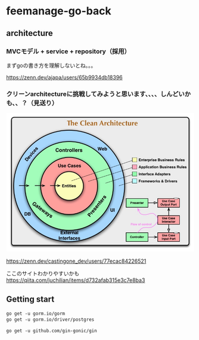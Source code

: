 # feemanage-go-back

## architecture

### MVCモデル + service + repository（採用）
まずgoの書き方を理解しないとね。。。

https://zenn.dev/ajapa/users/65b9934db18396

### クリーンarchitectureに挑戦してみようと思います、、、、しんどいかも、、？（見送り）

![](クリーンアーキテクチャ.png)

https://zenn.dev/castingone_dev/users/77ecac84226521


ここのサイトわかりやすいかも
https://qiita.com/juchilian/items/d732afab315e3c7e8ba3



## Getting start 

```bash:gormとpostgresqlドライバーをインストール
go get -u gorm.io/gorm
go get -u gorm.io/driver/postgres
```

```bash:ginをインストール
go get -u github.com/gin-gonic/gin
```

